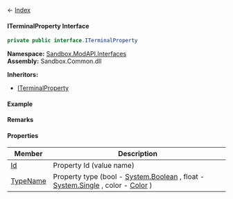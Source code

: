 ← [Index](Api-Index)

#### ITerminalProperty Interface

```csharp
private public interface.ITerminalProperty
```

**Namespace:** [Sandbox.ModAPI.Interfaces](Sandbox.ModAPI.Interfaces)  
**Assembly:** Sandbox.Common.dll

**Inheritors:**  
* [ITerminalProperty<TValue>](Sandbox.ModAPI.Interfaces.ITerminalProperty`1)

#### Example

#### Remarks

#### Properties

|Member|Description|
|---|---|
|[Id](Sandbox.ModAPI.Interfaces.ITerminalProperty.Id)|Property Id (value name)|
|[TypeName](Sandbox.ModAPI.Interfaces.ITerminalProperty.TypeName)|Property type (bool - [System.Boolean](https://docs.microsoft.com/en-us/dotnet/api/system.boolean?view=netframework-4.6) , float - [System.Single](https://docs.microsoft.com/en-us/dotnet/api/system.single?view=netframework-4.6) , color - [Color](VRageMath.Color) )|

